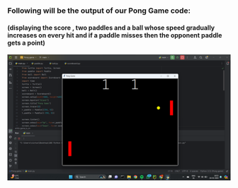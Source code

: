 ### Following will be the output of our Pong Game code:
#### (displaying the score , two paddles and a ball whose speed gradually increases on every hit and if a paddle misses then the opponent paddle gets a point)
![pong_game_img](pong_game_img.png)